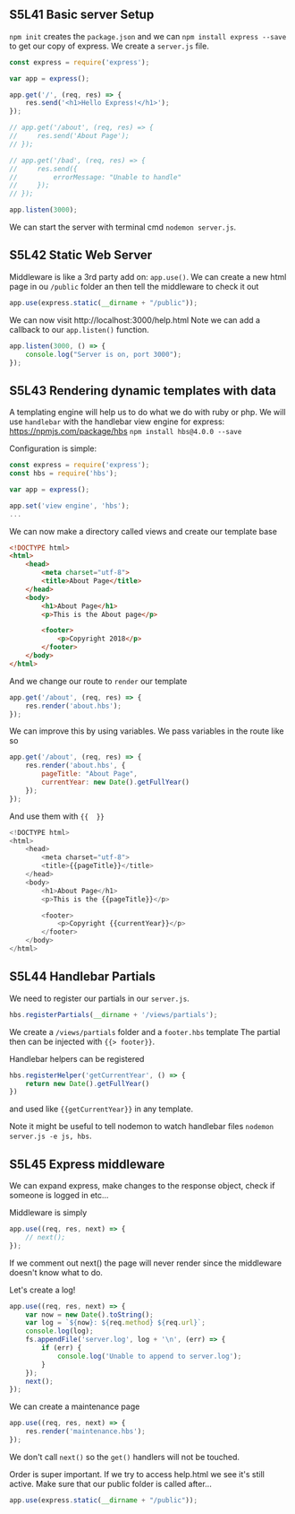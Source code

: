 ## S5L41 Basic server Setup
`npm init` creates the `package.json` and we can `npm install express --save` to get our copy of express.
We create a `server.js` file.
```js
const express = require('express');

var app = express();

app.get('/', (req, res) => {
    res.send('<h1>Hello Express!</h1>');
});

// app.get('/about', (req, res) => {
//     res.send('About Page');
// });

// app.get('/bad', (req, res) => {
//     res.send({
//         errorMessage: "Unable to handle"
//     });
// });

app.listen(3000);
```
We can start the server with terminal cmd `nodemon server.js`.

## S5L42 Static Web Server
Middleware is like a 3rd party add on: `app.use()`.
We can create a new html page in ou `/public` folder an then tell the middleware to check it out
```js
app.use(express.static(__dirname + "/public"));
```

We can now visit http://localhost:3000/help.html
Note we can add a callback to our `app.listen()` function.
```js
app.listen(3000, () => {
    console.log("Server is on, port 3000");
});
```

## S5L43 Rendering dynamic templates with data
A templating engine will help us to do what we do with ruby or php.
We will use `handlebar` with the handlebar view engine for express: https://npmjs.com/package/hbs `npm install hbs@4.0.0 --save`

Configuration is simple:
```js
const express = require('express');
const hbs = require('hbs');

var app = express();

app.set('view engine', 'hbs');
...
```
We can now make a directory called views and create our template base
```html
<!DOCTYPE html>
<html>
    <head>
        <meta charset="utf-8">
        <title>About Page</title>
    </head>
    <body>
        <h1>About Page</h1>
        <p>This is the About page</p>

        <footer>
            <p>Copyright 2018</p>
        </footer>
    </body>
</html>
```

And we change our route to `render` our template
```js
app.get('/about', (req, res) => {
    res.render('about.hbs');
});
```

We can improve this by using variables.
We pass variables in the route like so
```js
app.get('/about', (req, res) => {
    res.render('about.hbs', {
        pageTitle: "About Page",
        currentYear: new Date().getFullYear()
    });
});
```

And use them with `{{  }}`
```js
<!DOCTYPE html>
<html>
    <head>
        <meta charset="utf-8">
        <title>{{pageTitle}}</title>
    </head>
    <body>
        <h1>About Page</h1>
        <p>This is the {{pageTitle}}</p>

        <footer>
            <p>Copyright {{currentYear}}</p>
        </footer>
    </body>
</html>
```

## S5L44 Handlebar Partials
We need to register our partials in our `server.js`.
```js
hbs.registerPartials(__dirname + '/views/partials');
```

We create a `/views/partials` folder and a `footer.hbs` template
The partial then can be injected with `{{> footer}}`.

Handlebar helpers can be registered 
```js
hbs.registerHelper('getCurrentYear', () => {
    return new Date().getFullYear()
})
```
and used like `{{getCurrentYear}}` in any template.

Note it might be useful to tell nodemon to watch handlebar files `nodemon server.js -e js, hbs`.


## S5L45 Express middleware
We can expand express, make changes to the response object, check if someone is logged in etc...

Middleware is simply
```js
app.use((req, res, next) => {
    // next();
});
```
If we comment out next() the page will never render since the middleware doesn't know what to do.

Let's create a log!
```js
app.use((req, res, next) => {
    var now = new Date().toString();
    var log = `${now}: ${req.method} ${req.url}`;
    console.log(log);
    fs.appendFile('server.log', log + '\n', (err) => {
        if (err) {
            console.log('Unable to append to server.log');
        }
    });
    next();
});
```

We can create a maintenance page
```js
app.use((req, res, next) => {
    res.render('maintenance.hbs');
});
```
We don't call `next()` so the `get()` handlers will not be touched.

Order is super important. If we try to access help.html we see it's still active.
Make sure that our public folder is called after...
```js
app.use(express.static(__dirname + "/public"));
```
